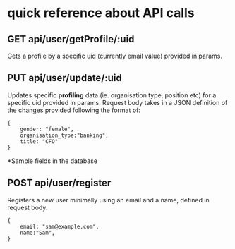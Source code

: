 # quick reference about API calls

## GET api/user/getProfile/:uid
Gets a profile by a specific uid (currently email value) provided in params.


## PUT api/user/update/:uid
Updates specific **profiling** data (ie. organisation type, position etc) for a specific uid provided in params. Request body takes in a JSON definition of the changes provided following the format of:

```
{
    gender: "female",
    organisation_type:"banking",
    title: "CFO"
}
```
*Sample fields in the database

## POST api/user/register
Registers a new user minimally using an email and a name, defined in request body. 

```
{
    email: "sam@example.com",
    name:"Sam",
}
```